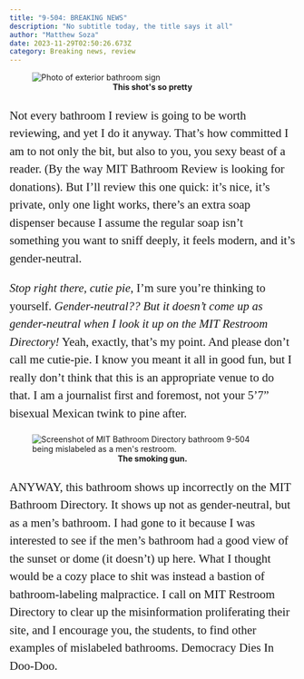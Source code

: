 ```yaml
---
title: "9-504: BREAKING NEWS"
description: "No subtitle today, the title says it all"
author: "Matthew Soza"
date: 2023-11-29T02:50:26.673Z
category: Breaking news, review
---
```

<script context="module">
  import coverImage from '../../assets/articles/9-504/BathroomCover.jpg'

  import bathroomSign from '../../assets/articles/9-504/Bathroom.jpg'
  import screenshot from '../../assets/articles/9-504/Screenshot9504.png'

  metadata.coverImage = coverImage
</script>


<style>
  figure {
    margin-bottom: 3ch;
  }

  p {
    font-family: "miller-display", serif;
    font-weight: 300;
    font-size: 21px;

    line-height: 1.5em;
    margin-bottom: 1em;
  }
  
  p:last-child {
    margin-bottom: 4ch;
  }

  figcaption {
    text-align: center;
  }
</style>

<figure>
  <img src={bathroomSign} alt="Photo of exterior bathroom sign">
  <figcaption><b>This shot's so pretty</b></figcaption>
</figure>

Not every bathroom I review is going to be worth reviewing, and yet I do it anyway. That’s how committed I am to not only the bit, but also to you, you sexy beast of a reader. (By the way MIT Bathroom Review is looking for donations). But I’ll review this one quick: it’s nice, it’s private, only one light works, there’s an extra soap dispenser because I assume the regular soap isn’t something you want to sniff deeply, it feels modern, and it’s gender-neutral.

*Stop right there, cutie pie*, I’m sure you’re thinking to yourself. *Gender-neutral?? But it doesn’t come up as gender-neutral when I look it up on the MIT Restroom Directory!* Yeah, exactly, that’s my point. And please don’t call me cutie-pie. I know you meant it all in good fun, but I really don’t think that this is an appropriate venue to do that. I am a journalist first and foremost, not your 5’7” bisexual Mexican twink to pine after.

<figure>
  <img src={screenshot} alt="Screenshot of MIT Bathroom Directory bathroom 9-504 being mislabeled as a men's restroom.">
  <figcaption><b>The smoking gun.</b></figcaption>
</figure>

ANYWAY, this bathroom shows up incorrectly on the MIT Bathroom Directory. It shows up not as gender-neutral, but as a men’s bathroom. I had gone to it because I was interested to see if the men’s bathroom had a good view of the sunset or dome (it doesn’t) up here. What I thought would be a cozy place to shit was instead a bastion of bathroom-labeling malpractice. I call on MIT Restroom Directory to clear up the misinformation proliferating their site, and I encourage you, the students, to find other examples of mislabeled bathrooms. Democracy Dies In Doo-Doo.
